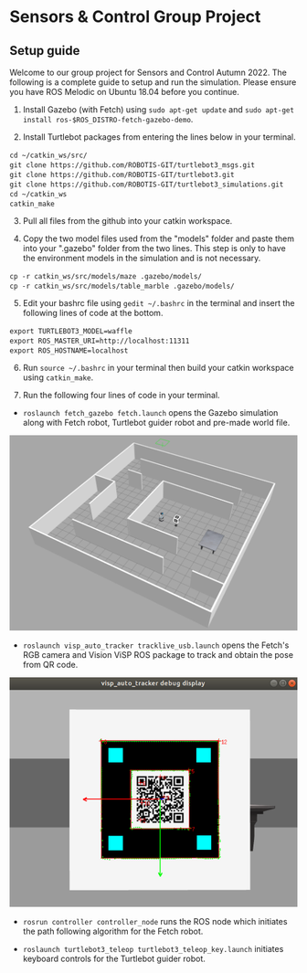 Sensors & Control Group Project 
======

Setup guide
------

Welcome to our group project for Sensors and Control Autumn 2022. The following is a complete guide to setup and run the simulation. Please ensure you have ROS Melodic on Ubuntu 18.04 before you continue. 


1. Install Gazebo (with Fetch) using `sudo apt-get update` and `sudo apt-get install ros-$ROS_DISTRO-fetch-gazebo-demo`.

2. Install Turtlebot packages from entering the lines below in your terminal. 

`cd ~/catkin_ws/src/` <br />
`git clone https://github.com/ROBOTIS-GIT/turtlebot3_msgs.git` <br />
`git clone https://github.com/ROBOTIS-GIT/turtlebot3.git` <br />
`git clone https://github.com/ROBOTIS-GIT/turtlebot3_simulations.git` <br />
`cd ~/catkin_ws` <br />
`catkin_make` <br />

3. Pull all files from the github into your catkin workspace.  

4. Copy the two model files used from the "models" folder and paste them into your ".gazebo" folder from the two lines. This step is only to have the environment models in the simulation and is not necessary.
  
  `cp -r catkin_ws/src/models/maze .gazebo/models/` <br />
  `cp -r catkin_ws/src/models/table_marble .gazebo/models/`

5. Edit your bashrc file using `gedit ~/.bashrc` in the terminal and insert the following lines of code at the bottom. 

`export TURTLEBOT3_MODEL=waffle` <br />
`export ROS_MASTER_URI=http://localhost:11311` <br />
`export ROS_HOSTNAME=localhost` <br />

6. Run `source ~/.bashrc` in your terminal then build your catkin workspace using `catkin_make`.

7. Run the following four lines of code in your terminal. 

* `roslaunch fetch_gazebo fetch.launch` opens the Gazebo simulation along with Fetch robot, Turtlebot guider robot and pre-made world file.

![a1](./catkin_ws/src/pic/a1.png)

* `roslaunch visp_auto_tracker tracklive_usb.launch` opens the Fetch's RGB camera and Vision ViSP ROS package to track and obtain the pose from QR code.

![a2](./catkin_ws/src/pic/a2.png)

* `rosrun controller controller_node` runs the ROS node which initiates the path following algorithm for the Fetch robot.

* `roslaunch turtlebot3_teleop turtlebot3_teleop_key.launch` initiates keyboard controls for the Turtlebot guider robot.
